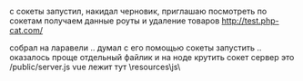 с сокеты запустил, накидал черновик, приглашаю посмотреть
по сокетам получаем данные роуты и удаление товаров
http://test.php-cat.com/

собрал на ларавели .. думал с его помощью сокеты запустить .. оказалось проще отдельный файлик и на ноде крутить
сокет сервер это /public/server.js
vue лежит тут \resources\js\
